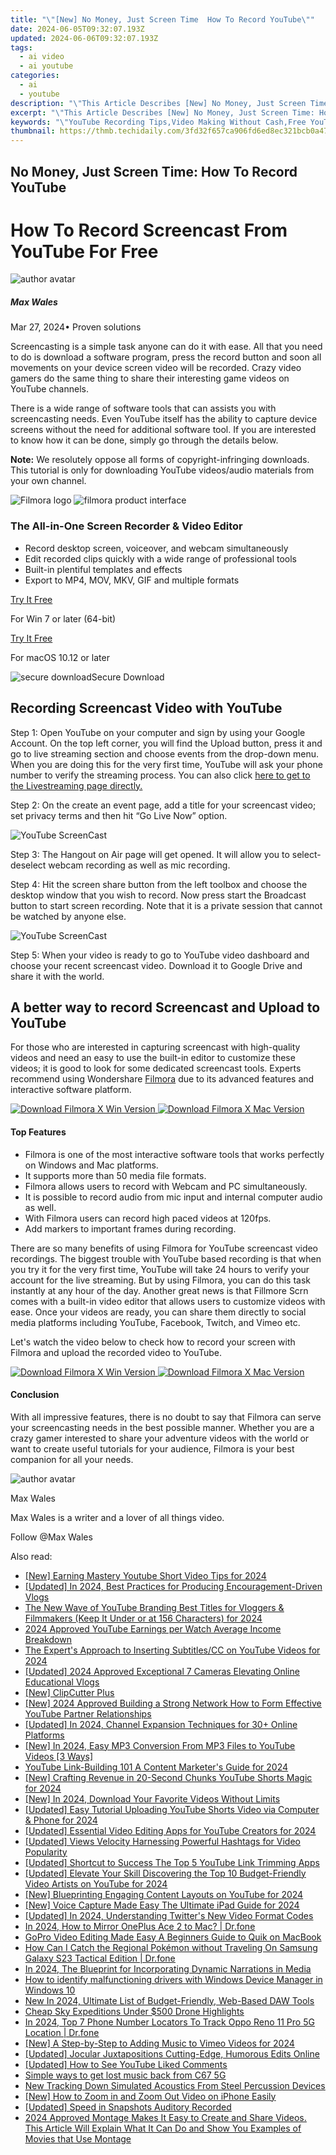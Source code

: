 ```yaml
---
title: "\"[New] No Money, Just Screen Time  How To Record YouTube\""
date: 2024-06-05T09:32:07.193Z
updated: 2024-06-06T09:32:07.193Z
tags:
  - ai video
  - ai youtube
categories:
  - ai
  - youtube
description: "\"This Article Describes [New] No Money, Just Screen Time: How To Record YouTube\""
excerpt: "\"This Article Describes [New] No Money, Just Screen Time: How To Record YouTube\""
keywords: "\"YouTube Recording Tips,Video Making Without Cash,Free YouTube Editing Guide,Monetizing Videos Effectively,Screen Time to Content Creation,Low-Cost YouTube Production,Engaging Viewers on Budget\""
thumbnail: https://thmb.techidaily.com/3fd32f657ca906fd6ed8ec321bcb0a471e050e9fdbe1e0332d4aba568afc6cd5.jpg
---
```


## No Money, Just Screen Time: How To Record YouTube

# How To Record Screencast From YouTube For Free

![author avatar](https://images.wondershare.com/filmora/article-images/max-wales-author.jpg)

##### Max Wales

 Mar 27, 2024• Proven solutions

Screencasting is a simple task anyone can do it with ease. All that you need to do is download a software program, press the record button and soon all movements on your device screen video will be recorded. Crazy video gamers do the same thing to share their interesting game videos on YouTube channels.

There is a wide range of software tools that can assists you with screencasting needs. Even YouTube itself has the ability to capture device screens without the need for additional software tool. If you are interested to know how it can be done, simply go through the details below.

**Note:** We resolutely oppose all forms of copyright-infringing downloads. This tutorial is only for downloading YouTube videos/audio materials from your own channel.

![Filmora logo](https://images.wondershare.com/filmora/logo_icon/wondershare-filmora-logo-horizontal.png) ![filmora product interface](https://images.wondershare.com/filmora/images/common/filmora-product-banner.png)

### The All-in-One Screen Recorder & Video Editor

* Record desktop screen, voiceover, and webcam simultaneously
* Edit recorded clips quickly with a wide range of professional tools
* Built-in plentiful templates and effects
* Export to MP4, MOV, MKV, GIF and multiple formats

[Try It Free](https://tools.techidaily.com/wondershare/filmora/download/)

For Win 7 or later (64-bit)

[Try It Free](https://tools.techidaily.com/wondershare/filmora/download/)

For macOS 10.12 or later

![secure download](https://static.wondershare.com/images-filmora/images/common/securety.svg)Secure Download

## Recording Screencast Video with YouTube

Step 1: Open YouTube on your computer and sign by using your Google Account. On the top left corner, you will find the Upload button, press it and go to live streaming section and choose events from the drop-down menu. When you are doing this for the very first time, YouTube will ask your phone number to verify the streaming process. You can also click [here to get to the Livestreaming page directly.](https://www.youtube.com/live%5Fdashboard)

Step 2: On the create an event page, add a title for your screencast video; set privacy terms and then hit “Go Live Now” option.

![YouTube ScreenCast ](https://images.wondershare.com/filmora/article-images/youtube-screencast-events.jpg)

Step 3: The Hangout on Air page will get opened. It will allow you to select-deselect webcam recording as well as mic recording.

Step 4: Hit the screen share button from the left toolbox and choose the desktop window that you wish to record. Now press start the Broadcast button to start screen recording. Note that it is a private session that cannot be watched by anyone else.

![YouTube ScreenCast ](https://images.wondershare.com/filmora/article-images/youtube-screencast-hangouts.jpg)

Step 5: When your video is ready to go to YouTube video dashboard and choose your recent screencast video. Download it to Google Drive and share it with the world.

## A better way to record Screencast and Upload to YouTube

For those who are interested in capturing screencast with high-quality videos and need an easy to use the built-in editor to customize these videos; it is good to look for some dedicated screencast tools. Experts recommend using Wondershare [Filmora](https://tools.techidaily.com/wondershare/filmora/download/) due to its advanced features and interactive software platform.

[![Download Filmora X Win Version](https://images.wondershare.com/filmora/guide/download-btn-win.jpg) ](https://tools.techidaily.com/wondershare/filmora/download/) [![Download Filmora X Mac Version](https://images.wondershare.com/filmora/guide/download-btn-mac.jpg) ](https://tools.techidaily.com/wondershare/filmora/download/)

#### Top Features

* Filmora is one of the most interactive software tools that works perfectly on Windows and Mac platforms.
* It supports more than 50 media file formats.
* Filmora allows users to record with Webcam and PC simultaneously.
* It is possible to record audio from mic input and internal computer audio as well.
* With Filmora users can record high paced videos at 120fps.
* Add markers to important frames during recording.

There are so many benefits of using Filmora for YouTube screencast video recordings. The biggest trouble with YouTube based recording is that when you try it for the very first time, YouTube will take 24 hours to verify your account for the live streaming. But by using Filmora, you can do this task instantly at any hour of the day. Another great news is that Fillmore Scrn comes with a built-in video editor that allows users to customize videos with ease. Once your videos are ready, you can share them directly to social media platforms including YouTube, Facebook, Twitch, and Vimeo etc.

Let's watch the video below to check how to record your screen with Filmora and upload the recorded video to YouTube.

[![Download Filmora X Win Version](https://images.wondershare.com/filmora/guide/download-btn-win.jpg) ](https://tools.techidaily.com/wondershare/filmora/download/) [![Download Filmora X Mac Version](https://images.wondershare.com/filmora/guide/download-btn-mac.jpg) ](https://tools.techidaily.com/wondershare/filmora/download/)

#### Conclusion

With all impressive features, there is no doubt to say that Filmora can serve your screencasting needs in the best possible manner. Whether you are a crazy gamer interested to share your adventure videos with the world or want to create useful tutorials for your audience, Filmora is your best companion for all your needs.

![author avatar](https://images.wondershare.com/filmora/article-images/max-wales-author.jpg)

Max Wales

Max Wales is a writer and a lover of all things video.

Follow @Max Wales

<span class="atpl-alsoreadstyle">Also read:</span>
<div><ul>
<li><a href="https://facebook-video-footage.techidaily.com/new-earning-mastery-youtube-short-video-tips-for-2024/"><u>[New] Earning Mastery  Youtube Short Video Tips for 2024</u></a></li>
<li><a href="https://facebook-video-footage.techidaily.com/updated-in-2024-best-practices-for-producing-encouragement-driven-vlogs/"><u>[Updated] In 2024, Best Practices for Producing Encouragement-Driven Vlogs</u></a></li>
<li><a href="https://facebook-video-footage.techidaily.com/the-new-wave-of-youtube-branding-best-titles-for-vloggers-and-filmmakers-keep-it-under-or-at-156-characters-for-2024/"><u>The New Wave of YouTube Branding  Best Titles for Vloggers & Filmmakers (Keep It Under or at 156 Characters) for 2024</u></a></li>
<li><a href="https://facebook-video-footage.techidaily.com/2024-approved-youtube-earnings-per-watch-average-income-breakdown/"><u>2024 Approved  YouTube Earnings per Watch  Average Income Breakdown</u></a></li>
<li><a href="https://facebook-video-footage.techidaily.com/the-experts-approach-to-inserting-subtitlescc-on-youtube-videos-for-2024/"><u>The Expert's Approach to Inserting Subtitles/CC on YouTube Videos for 2024</u></a></li>
<li><a href="https://facebook-video-footage.techidaily.com/updated-2024-approved-exceptional-7-cameras-elevating-online-educational-vlogs/"><u>[Updated] 2024 Approved  Exceptional 7 Cameras Elevating Online Educational Vlogs</u></a></li>
<li><a href="https://facebook-video-footage.techidaily.com/new-clipcutter-plus/"><u>[New] ClipCutter Plus</u></a></li>
<li><a href="https://facebook-video-footage.techidaily.com/new-2024-approved-building-a-strong-network-how-to-form-effective-youtube-partner-relationships/"><u>[New] 2024 Approved  Building a Strong Network  How to Form Effective YouTube Partner Relationships</u></a></li>
<li><a href="https://facebook-video-footage.techidaily.com/updated-in-2024-channel-expansion-techniques-for-30plus-online-platforms/"><u>[Updated] In 2024, Channel Expansion Techniques for 30+ Online Platforms</u></a></li>
<li><a href="https://facebook-video-footage.techidaily.com/new-in-2024-easy-mp3-conversion-from-mp3-files-to-youtube-videos-3-ways/"><u>[New] In 2024, Easy MP3 Conversion  From MP3 Files to YouTube Videos [3 Ways]</u></a></li>
<li><a href="https://facebook-video-footage.techidaily.com/youtube-link-building-101-a-content-marketers-guide-for-2024/"><u>YouTube Link-Building 101  A Content Marketer's Guide for 2024</u></a></li>
<li><a href="https://facebook-video-footage.techidaily.com/new-crafting-revenue-in-20-second-chunks-youtube-shorts-magic-for-2024/"><u>[New] Crafting Revenue in 20-Second Chunks  YouTube Shorts Magic for 2024</u></a></li>
<li><a href="https://facebook-video-footage.techidaily.com/new-in-2024-download-your-favorite-videos-without-limits/"><u>[New] In 2024, Download Your Favorite Videos Without Limits</u></a></li>
<li><a href="https://facebook-video-footage.techidaily.com/updated-easy-tutorial-uploading-youtube-shorts-video-via-computer-and-phone-for-2024/"><u>[Updated] Easy Tutorial  Uploading YouTube Shorts Video via Computer & Phone for 2024</u></a></li>
<li><a href="https://facebook-video-footage.techidaily.com/updated-essential-video-editing-apps-for-youtube-creators-for-2024/"><u>[Updated] Essential Video Editing Apps for YouTube Creators for 2024</u></a></li>
<li><a href="https://facebook-video-footage.techidaily.com/updated-views-velocity-harnessing-powerful-hashtags-for-video-popularity/"><u>[Updated] Views Velocity  Harnessing Powerful Hashtags for Video Popularity</u></a></li>
<li><a href="https://facebook-video-footage.techidaily.com/updated-shortcut-to-success-the-top-5-youtube-link-trimming-apps/"><u>[Updated] Shortcut to Success  The Top 5 YouTube Link Trimming Apps</u></a></li>
<li><a href="https://facebook-video-footage.techidaily.com/updated-elevate-your-skill-discovering-the-top-10-budget-friendly-video-artists-on-youtube-for-2024/"><u>[Updated] Elevate Your Skill  Discovering the Top 10 Budget-Friendly Video Artists on YouTube for 2024</u></a></li>
<li><a href="https://facebook-video-footage.techidaily.com/new-blueprinting-engaging-content-layouts-on-youtube-for-2024/"><u>[New] Blueprinting Engaging Content Layouts on YouTube for 2024</u></a></li>
<li><a href="https://screen-sharing-recording.techidaily.com/new-voice-capture-made-easy-the-ultimate-ipad-guide-for-2024/"><u>[New] Voice Capture Made Easy  The Ultimate iPad Guide for 2024</u></a></li>
<li><a href="https://twitter-videos.techidaily.com/updated-in-2024-understanding-twitters-new-video-format-codes/"><u>[Updated] In 2024, Understanding Twitter's New Video Format Codes</u></a></li>
<li><a href="https://screen-mirror.techidaily.com/in-2024-how-to-mirror-oneplus-ace-2-to-mac-drfone-by-drfone-android/"><u>In 2024, How to Mirror OnePlus Ace 2 to Mac? | Dr.fone</u></a></li>
<li><a href="https://ai-vdieo-software.techidaily.com/gopro-video-editing-made-easy-a-beginners-guide-to-quik-on-macbook/"><u>GoPro Video Editing Made Easy A Beginners Guide to Quik on MacBook</u></a></li>
<li><a href="https://change-location.techidaily.com/how-can-i-catch-the-regional-pokemon-without-traveling-on-samsung-galaxy-s23-tactical-edition-drfone-by-drfone-virtual-android/"><u>How Can I Catch the Regional Pokémon without Traveling On Samsung Galaxy S23 Tactical Edition | Dr.fone</u></a></li>
<li><a href="https://some-approaches.techidaily.com/in-2024-the-blueprint-for-incorporating-dynamic-narrations-in-media/"><u>In 2024, The Blueprint for Incorporating Dynamic Narrations in Media</u></a></li>
<li><a href="https://blog-min.techidaily.com/how-to-identify-malfunctioning-drivers-with-windows-device-manager-in-windows-10-by-drivereasy-guide/"><u>How to identify malfunctioning drivers with Windows Device Manager in Windows 10</u></a></li>
<li><a href="https://audio-editing.techidaily.com/new-in-2024-ultimate-list-of-budget-friendly-web-based-daw-tools/"><u>New In 2024, Ultimate List of Budget-Friendly, Web-Based DAW Tools</u></a></li>
<li><a href="https://extra-hints.techidaily.com/cheap-sky-expeditions-under-500-drone-highlights/"><u>Cheap Sky Expeditions  Under $500 Drone Highlights</u></a></li>
<li><a href="https://android-location-track.techidaily.com/in-2024-top-7-phone-number-locators-to-track-oppo-reno-11-pro-5g-location-drfone-by-drfone-virtual-android/"><u>In 2024, Top 7 Phone Number Locators To Track Oppo Reno 11 Pro 5G Location | Dr.fone</u></a></li>
<li><a href="https://vimeo-videos.techidaily.com/new-a-step-by-step-to-adding-music-to-vimeo-videos-for-2024/"><u>[New] A Step-by-Step to Adding Music to Vimeo Videos for 2024</u></a></li>
<li><a href="https://extra-skills.techidaily.com/updated-jocular-juxtapositions-cutting-edge-humorous-edits-online/"><u>[Updated] Jocular Juxtapositions  Cutting-Edge, Humorous Edits Online</u></a></li>
<li><a href="https://some-knowledge.techidaily.com/updated-how-to-see-youtube-liked-comments/"><u>[Updated] How to See YouTube Liked Comments</u></a></li>
<li><a href="https://techidaily.com/simple-ways-to-get-lost-music-back-from-c67-5g-by-fonelab-android-recover-music/"><u>Simple ways to get lost music back from C67 5G</u></a></li>
<li><a href="https://sound-tweaking.techidaily.com/new-tracking-down-simulated-acoustics-from-steel-percussion-devices/"><u>New Tracking Down Simulated Acoustics From Steel Percussion Devices</u></a></li>
<li><a href="https://some-knowledge.techidaily.com/new-how-to-zoom-in-and-zoom-out-video-on-iphone-easily/"><u>[New] How to Zoom in and Zoom Out Video on iPhone Easily</u></a></li>
<li><a href="https://screen-recording.techidaily.com/updated-speed-in-snapshots-auditory-recorded/"><u>[Updated] Speed in Snapshots  Auditory Recorded</u></a></li>
<li><a href="https://ai-video-editing.techidaily.com/2024-approved-montage-makes-it-easy-to-create-and-share-videos-this-article-will-explain-what-it-can-do-and-show-you-examples-of-movies-that-use-montage/"><u>2024 Approved Montage Makes It Easy to Create and Share Videos. This Article Will Explain What It Can Do and Show You Examples of Movies that Use Montage</u></a></li>
</ul></div>

<ins class="adsbygoogle"
      style="display:block"
      data-ad-client="ca-pub-7571918770474297"
      data-ad-slot="8358498916"
      data-ad-format="auto"
      data-full-width-responsive="true"></ins>